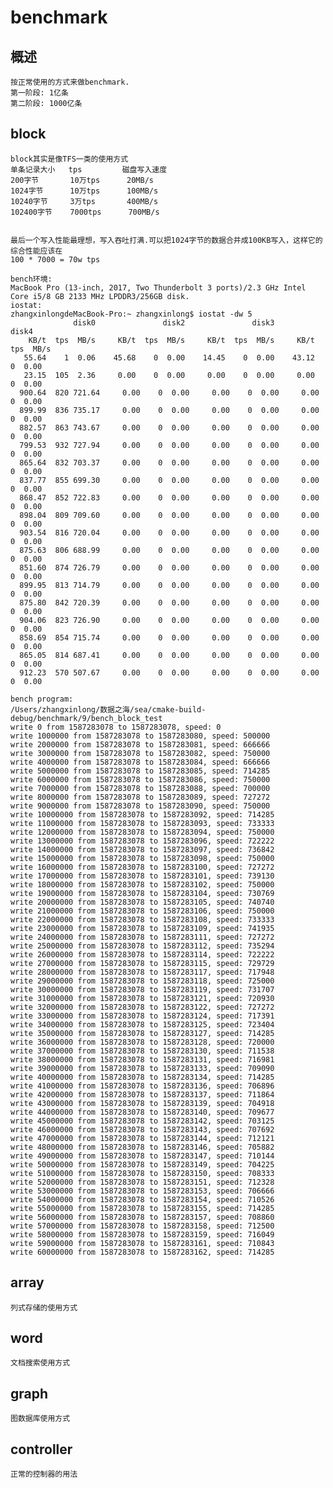 # benchmark

## 概述
    按正常使用的方式来做benchmark. 
    第一阶段: 1亿条
    第二阶段: 1000亿条
    
## block
    block其实是像TFS一类的使用方式    
    单条记录大小   tps         磁盘写入速度 
    200字节       10万tps      20MB/s
    1024字节      10万tps      100MB/s
    10240字节     3万tps       400MB/s
    102400字节    7000tps      700MB/s
    

    最后一个写入性能最理想，写入吞吐打满.可以把1024字节的数据合并成100KB写入，这样它的综合性能应该在
    100 * 7000 = 70w tps   
    
    bench环境:
    MacBook Pro (13-inch, 2017, Two Thunderbolt 3 ports)/2.3 GHz Intel Core i5/8 GB 2133 MHz LPDDR3/256GB disk.
    iostat:
    zhangxinlongdeMacBook-Pro:~ zhangxinlong$ iostat -dw 5
                  disk0               disk2               disk3               disk4 
        KB/t  tps  MB/s     KB/t  tps  MB/s     KB/t  tps  MB/s     KB/t  tps  MB/s 
       55.64    1  0.06    45.68    0  0.00    14.45    0  0.00    43.12    0  0.00 
       23.15  105  2.36     0.00    0  0.00     0.00    0  0.00     0.00    0  0.00 
      900.64  820 721.64     0.00    0  0.00     0.00    0  0.00     0.00    0  0.00 
      899.99  836 735.17     0.00    0  0.00     0.00    0  0.00     0.00    0  0.00 
      882.57  863 743.67     0.00    0  0.00     0.00    0  0.00     0.00    0  0.00 
      799.53  932 727.94     0.00    0  0.00     0.00    0  0.00     0.00    0  0.00 
      865.64  832 703.37     0.00    0  0.00     0.00    0  0.00     0.00    0  0.00 
      837.77  855 699.30     0.00    0  0.00     0.00    0  0.00     0.00    0  0.00 
      868.47  852 722.83     0.00    0  0.00     0.00    0  0.00     0.00    0  0.00 
      898.04  809 709.60     0.00    0  0.00     0.00    0  0.00     0.00    0  0.00 
      903.54  816 720.04     0.00    0  0.00     0.00    0  0.00     0.00    0  0.00 
      875.63  806 688.99     0.00    0  0.00     0.00    0  0.00     0.00    0  0.00 
      851.60  874 726.79     0.00    0  0.00     0.00    0  0.00     0.00    0  0.00 
      899.95  813 714.79     0.00    0  0.00     0.00    0  0.00     0.00    0  0.00 
      875.80  842 720.39     0.00    0  0.00     0.00    0  0.00     0.00    0  0.00 
      904.06  823 726.90     0.00    0  0.00     0.00    0  0.00     0.00    0  0.00 
      858.69  854 715.74     0.00    0  0.00     0.00    0  0.00     0.00    0  0.00 
      865.05  814 687.41     0.00    0  0.00     0.00    0  0.00     0.00    0  0.00 
      912.23  570 507.67     0.00    0  0.00     0.00    0  0.00     0.00    0  0.00 

    bench program: 
    /Users/zhangxinlong/数据之海/sea/cmake-build-debug/benchmark/9/bench_block_test
    write 0 from 1587283078 to 1587283078, speed: 0
    write 1000000 from 1587283078 to 1587283080, speed: 500000
    write 2000000 from 1587283078 to 1587283081, speed: 666666
    write 3000000 from 1587283078 to 1587283082, speed: 750000
    write 4000000 from 1587283078 to 1587283084, speed: 666666
    write 5000000 from 1587283078 to 1587283085, speed: 714285
    write 6000000 from 1587283078 to 1587283086, speed: 750000
    write 7000000 from 1587283078 to 1587283088, speed: 700000
    write 8000000 from 1587283078 to 1587283089, speed: 727272
    write 9000000 from 1587283078 to 1587283090, speed: 750000
    write 10000000 from 1587283078 to 1587283092, speed: 714285
    write 11000000 from 1587283078 to 1587283093, speed: 733333
    write 12000000 from 1587283078 to 1587283094, speed: 750000
    write 13000000 from 1587283078 to 1587283096, speed: 722222
    write 14000000 from 1587283078 to 1587283097, speed: 736842
    write 15000000 from 1587283078 to 1587283098, speed: 750000
    write 16000000 from 1587283078 to 1587283100, speed: 727272
    write 17000000 from 1587283078 to 1587283101, speed: 739130
    write 18000000 from 1587283078 to 1587283102, speed: 750000
    write 19000000 from 1587283078 to 1587283104, speed: 730769
    write 20000000 from 1587283078 to 1587283105, speed: 740740
    write 21000000 from 1587283078 to 1587283106, speed: 750000
    write 22000000 from 1587283078 to 1587283108, speed: 733333
    write 23000000 from 1587283078 to 1587283109, speed: 741935
    write 24000000 from 1587283078 to 1587283111, speed: 727272
    write 25000000 from 1587283078 to 1587283112, speed: 735294
    write 26000000 from 1587283078 to 1587283114, speed: 722222
    write 27000000 from 1587283078 to 1587283115, speed: 729729
    write 28000000 from 1587283078 to 1587283117, speed: 717948
    write 29000000 from 1587283078 to 1587283118, speed: 725000
    write 30000000 from 1587283078 to 1587283119, speed: 731707
    write 31000000 from 1587283078 to 1587283121, speed: 720930
    write 32000000 from 1587283078 to 1587283122, speed: 727272
    write 33000000 from 1587283078 to 1587283124, speed: 717391
    write 34000000 from 1587283078 to 1587283125, speed: 723404
    write 35000000 from 1587283078 to 1587283127, speed: 714285
    write 36000000 from 1587283078 to 1587283128, speed: 720000
    write 37000000 from 1587283078 to 1587283130, speed: 711538
    write 38000000 from 1587283078 to 1587283131, speed: 716981
    write 39000000 from 1587283078 to 1587283133, speed: 709090
    write 40000000 from 1587283078 to 1587283134, speed: 714285
    write 41000000 from 1587283078 to 1587283136, speed: 706896
    write 42000000 from 1587283078 to 1587283137, speed: 711864
    write 43000000 from 1587283078 to 1587283139, speed: 704918
    write 44000000 from 1587283078 to 1587283140, speed: 709677
    write 45000000 from 1587283078 to 1587283142, speed: 703125
    write 46000000 from 1587283078 to 1587283143, speed: 707692
    write 47000000 from 1587283078 to 1587283144, speed: 712121
    write 48000000 from 1587283078 to 1587283146, speed: 705882
    write 49000000 from 1587283078 to 1587283147, speed: 710144
    write 50000000 from 1587283078 to 1587283149, speed: 704225
    write 51000000 from 1587283078 to 1587283150, speed: 708333
    write 52000000 from 1587283078 to 1587283151, speed: 712328
    write 53000000 from 1587283078 to 1587283153, speed: 706666
    write 54000000 from 1587283078 to 1587283154, speed: 710526
    write 55000000 from 1587283078 to 1587283155, speed: 714285
    write 56000000 from 1587283078 to 1587283157, speed: 708860
    write 57000000 from 1587283078 to 1587283158, speed: 712500
    write 58000000 from 1587283078 to 1587283159, speed: 716049
    write 59000000 from 1587283078 to 1587283161, speed: 710843
    write 60000000 from 1587283078 to 1587283162, speed: 714285
    
## array
    列式存储的使用方式
    
## word
    文档搜索使用方式
        
## graph 
    图数据库使用方式 
    
## controller
    正常的控制器的用法   